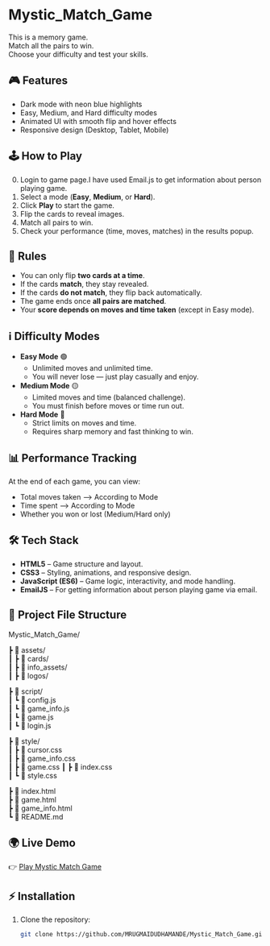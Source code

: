 # Mystic_Match_Game

This is a memory game.  
Match all the pairs to win.  
Choose your difficulty and test your skills.

## 🎮 Features
- Dark mode with neon blue highlights
- Easy, Medium, and Hard difficulty modes
- Animated UI with smooth flip and hover effects
- Responsive design (Desktop, Tablet, Mobile)

## 🕹️ How to Play
0. Login to game page.I have used Email.js to get information about person playing game.
1. Select a mode (**Easy**, **Medium**, or **Hard**).
2. Click **Play** to start the game.
3. Flip the cards to reveal images.
4. Match all pairs to win.
5. Check your performance (time, moves, matches) in the results popup.

## 📜 Rules
- You can only flip **two cards at a time**.  
- If the cards **match**, they stay revealed.  
- If the cards **do not match**, they flip back automatically.  
- The game ends once **all pairs are matched**.  
- Your **score depends on moves and time taken** (except in Easy mode).  

## ℹ️ Difficulty Modes
- **Easy Mode** 🟢  
  - Unlimited moves and unlimited time.  
  - You will never lose — just play casually and enjoy.  
- **Medium Mode** 🟡  
  - Limited moves and time (balanced challenge).  
  - You must finish before moves or time run out.  
- **Hard Mode** 🔴  
  - Strict limits on moves and time.  
  - Requires sharp memory and fast thinking to win.  

## 📊 Performance Tracking
At the end of each game, you can view:  
- Total moves taken  --> According to Mode
- Time spent         --> According to Mode
- Whether you won or lost (Medium/Hard only)  

## 🛠️ Tech Stack
- **HTML5** – Game structure and layout.  
- **CSS3** – Styling, animations, and responsive design.  
- **JavaScript (ES6)** – Game logic, interactivity, and mode handling.  
- **EmailJS** – For getting information about person playing game via email.  

## 📂 Project File Structure

Mystic_Match_Game/

 ┣ 📂 assets/             
 ┃ ┣ 📂 cards/            
 ┃ ┣ 📂 info_assets/      
 ┃ ┣ 📂 logos/ 
 
 ┣ 📂 script/                 
 ┃ ┗ 📜 config.js           
 ┃ ┗ 📜 game_info.js           
 ┃ ┗ 📜 game.js            
 ┃ ┗ 📜 login.js
 
 ┣ 📂 style/                
 ┃ ┣ 📜 cursor.css         
 ┃ ┣ 📜 game_info.css          
 ┃ ┣ 📜 game.css 
 ┃ ┣ 📜 index.css  
 ┃ ┗ 📜 style.css  
 
 ┣ 📜 index.html          
 ┣ 📜 game.html   
 ┣ 📜 game_info.html                                         
 ┗ 📜 README.md 

 ## 🌍 Live Demo
👉 [Play Mystic Match Game](https://MRUGMAIDUDHAMANDE.github.io/Mystic_Match_Game/)           

## ⚡ Installation
1. Clone the repository:
   ```bash
   git clone https://github.com/MRUGMAIDUDHAMANDE/Mystic_Match_Game.git
